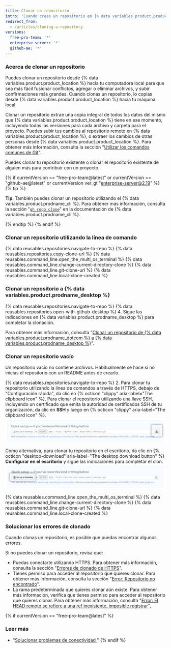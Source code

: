 ```yaml
---
title: Clonar un repositorio
intro: 'Cuando creas un repositorio en {% data variables.product.product_location %}, este existe como un repositorio remoto. Puedes clonar tu repositorio para crear una copia local en tu computadora y sincronizarla entre las dos ubicaciones.'
redirect_from:
  - /articles/cloning-a-repository
versions:
  free-pro-team: '*'
  enterprise-server: '*'
  github-ae: '*'
---
```


### Acerca de clonar un repositorio

Puedes clonar un repositorio desde {% data variables.product.product_location %} hacia tu computadora local para que sea más fácil fusionar conflictos, agregar o eliminar archivos, y subir confirmaciones más grandes. Cuando clonas un repositorio, lo copias desde {% data variables.product.product_location %} hacia tu máquina local.

Clonar un repositorio extrae una copia integral de todos los datos del mismo que {% data variables.product.product_location %} tiene en ese momento, incluyendo todas las versiones para cada archivo y carpeta para el proyecto. Puedes subir tus cambios al repositorio remoto en {% data variables.product.product_location %}, o extraer los cambios de otras personas desde {% data variables.product.product_location %}. Para obtener más información, consulta la sección "[Utilizar los comandos comunes de Git](/github/using-git/using-common-git-commands)".

Puedes clonar tu repositorio existente o clonar el repositorio existente de alguien más para contribuir con un proyecto.

{% if currentVersion == "free-pro-team@latest" or currentVersion == "github-ae@latest" or currentVersion ver_gt "enterprise-server@2.19" %}
{% tip %}

**Tip**: También puedes clonar un repositorio utilizando el {% data variables.product.prodname_cli %}. Para obtener más información, consulta la sección "[`gh repo clone`](https://cli.github.com/manual/gh_repo_clone)" en la documentación de {% data variables.product.prodname_cli %}.

{% endtip %}
{% endif %}

### Clonar un repositorio utilizando la línea de comando

{% data reusables.repositories.navigate-to-repo %}
{% data reusables.repositories.copy-clone-url %}
{% data reusables.command_line.open_the_multi_os_terminal %}
{% data reusables.command_line.change-current-directory-clone %}
{% data reusables.command_line.git-clone-url %}
{% data reusables.command_line.local-clone-created %}

### Clonar un repositorio a {% data variables.product.prodname_desktop %}

{% data reusables.repositories.navigate-to-repo %}
{% data reusables.repositories.open-with-github-desktop %}
4. Sigue las indicaciones en {% data variables.product.prodname_desktop %} para completar la clonación.

Para obtener más información, consulta "[Clonar un repositorio de {% data variables.product.prodname_dotcom %} a {% data variables.product.prodname_desktop %}](/desktop/guides/contributing-to-projects/cloning-a-repository-from-github-to-github-desktop/)".

### Clonar un repositorio vacío

Un repositorio vacío no contiene archivos. Habitualmente se hace si no inicias el repositorio con un README antes de crearlo.

{% data reusables.repositories.navigate-to-repo %}
2. Para clonar tu repositorio utilizando la línea de comandos a través de HTTPS, debajo de "Configuración rápida", da clic en {% octicon "clippy" aria-label="The clipboard icon" %}. Para clonar el repositorio utilizando una llave SSH, incluyendo un certificado que emita la autoridad de certificados SSH de tu organización, da clic en **SSH** y luego en {% octicon "clippy" aria-label="The clipboard icon" %}. ![Botón de URL de clon de repositorio vacío](/assets/images/help/repository/empty-https-url-clone-button.png)

   Como alternativa, para clonar tu repositorio en el escritorio, da clic en {% octicon "desktop-download" aria-label="The desktop download button" %} **Configurar en el escritorio** y sigue las indicaciones para completar el clon. ![Botón de escritorio para clonar repositorio vacío](/assets/images/help/repository/empty-desktop-clone-button.png)

{% data reusables.command_line.open_the_multi_os_terminal %}
{% data reusables.command_line.change-current-directory-clone %}
{% data reusables.command_line.git-clone-url %}
{% data reusables.command_line.local-clone-created %}

### Solucionar los errores de clonado

Cuando clonas un repositorio, es posible que puedas encontrar algunos errores.

Si no puedes clonar un repositorio, revisa que:

- Puedas conectarte utilizando HTTPS. Para obtener más información, consulta la sección "[Errores de clonado de HTTPS](/github/creating-cloning-and-archiving-repositories/https-cloning-errors)".
- Tienes permiso para acceder al repositorio que quieres clonar. Para obtener más información, consulta la sección "[Error: Repositorio no encontrado](/github/creating-cloning-and-archiving-repositories/error-repository-not-found)".
- La rama predeterminada que quieres clonar aún existe. Para obtener más información, verifica que tienes permiso para acceder al repositorio que quieres clonar. Para obtener más información, consulta "[Error: El HEAD remoto se refiere a una ref inexistente, imposible registrar](/github/creating-cloning-and-archiving-repositories/error-remote-head-refers-to-nonexistent-ref-unable-to-checkout)",

{% if currentVersion == "free-pro-team@latest" %}

### Leer más

- "[Solucionar problemas de conectividad ](/articles/troubleshooting-connectivity-problems)"
{% endif %}

